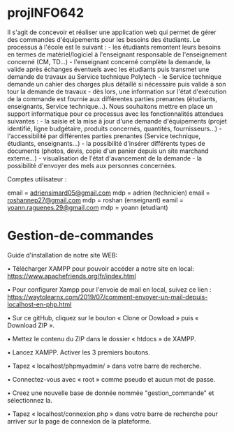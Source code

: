 # projINFO642
Il s'agit de concevoir et réaliser une application web qui permet de gérer des commandes d'équipements pour les besoins des étudiants. Le processus à l'école est le suivant : - les étudiants remontent leurs besoins en termes de matériel/logiciel à l'enseignant responsable de l'enseignement concerné (CM, TD...) - l'enseignant concerné complète la demande, la valide après échanges éventuels avec les étudiants puis transmet une demande de travaux au Service technique Polytech - le Service technique demande un cahier des charges plus détaillé si nécessaire puis valide à son tour la demande de travaux - dès lors, une information sur l'état d'exécution de la commande est fournie aux différentes parties prenantes (étudiants, enseignants, Service technique...). Nous souhaitons mettre en place un support informatique pour ce processus avec les fonctionnalités attendues suivantes : - la saisie et la mise à jour d'une demande d'équipements (projet identifié, ligne budgétaire, produits concernés, quantités, fournisseurs...) - l'accessibilité par différentes parties prenantes (Service technique, étudiants, enseignants...) - la possibilité d'insérer différents types de documents (photos, devis, copie d'un panier depuis un site marchand externe...) - visualisation de l'état d'avancement de la demande - la possibilité d'envoyer des mels aux personnes concernées.


Comptes utilisateur :

 email = adriensimard05@gmail.com  mdp = adrien (technicien)
 email = roshannep27@gmail.com mdp = roshan (enseignant)
 eamil = yoann.raguenes.29@gmail.com mdp = yoann (etudiant)
 

# Gestion-de-commandes

Guide d'installation de notre site WEB:

• Télécharger XAMPP pour pouvoir accéder a notre site en local: https://www.apachefriends.org/fr/index.html

• Pour configurer Xampp pour l'envoie de mail en local, suivez ce lien : https://waytolearnx.com/2019/07/comment-envoyer-un-mail-depuis-localhost-en-php.html

• Sur ce gitHub, cliquez sur le bouton « Clone or Dowload » puis «
Download ZIP ».

• Mettez le contenu du ZIP dans le dossier « htdocs » de XAMPP.

• Lancez XAMPP. Activer les 3 premiers boutons.

• Tapez « localhost/phpmyadmin/ » dans votre barre de recherche.

• Connectez-vous avec « root » comme pseudo et aucun mot de passe.

• Creez une nouvelle base de donnée nommée "gestion_commande" et sélectionnez la.

• Tapez « localhost/connexion.php » dans votre barre de recherche pour arriver sur la page de connexion de la plateforme.

